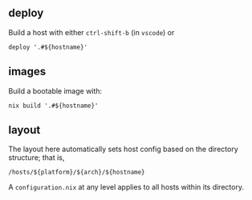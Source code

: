 ## deploy

Build a host with either `ctrl-shift-b` (in `vscode`) or

    deploy '.#${hostname}'

## images

Build a bootable image with:

    nix build '.#${hostname}'

## layout

The layout here automatically sets host config based on the directory structure; that is,

    /hosts/${platform}/${arch}/${hostname}

A `configuration.nix` at any level applies to all hosts within its directory.
